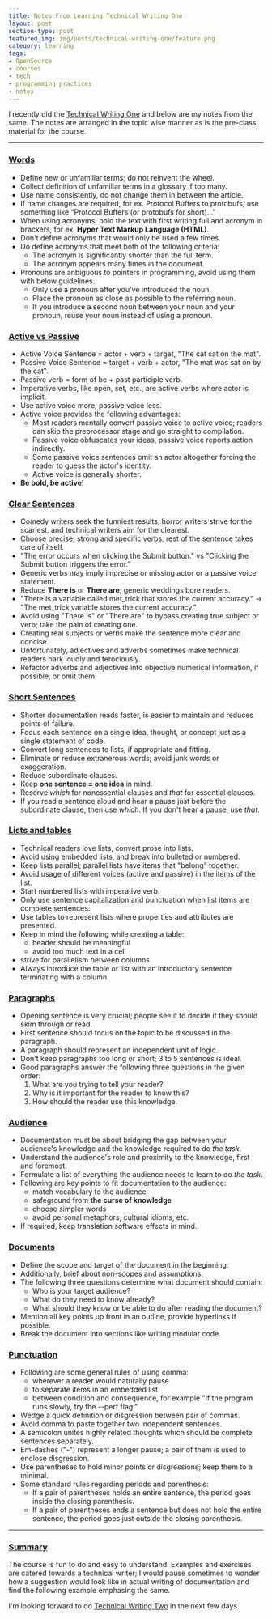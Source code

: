 ```yaml
---
title: Notes From Learning Technical Writing One
layout: post
section-type: post
featured_img: img/posts/technical-writing-one/feature.png
category: learning
tags:
- OpenSource
- courses
- tech
- programming practices
- notes
---
```


I recently did the [Technical Writing One](https://developers.google.com/tech-writing/one) and below are my notes from the same. The notes are arranged in the topic wise manner as is the pre-class material for the course.

---
### [Words](https://developers.google.com/tech-writing/one/words)
- Define new or unfamiliar terms; do not reinvent the wheel.
- Collect definition of unfamiliar terms in a glossary if too many.
- Use name consistently, do not change them in between the article.
- If name changes are required, for ex. Protocol Buffers to protobufs, use something like "Protocol Buffers (or protobufs for short)..."
- When using acronyms, bold the text with first writing full and acronym in brackers, for ex. **Hyper Text Markup Language (HTML)**.
- Don't define acronyms that would only be used a few times.
- Do define acronyms that meet both of the following criteria:
    - The acronym is significantly shorter than the full term.
    - The acronym appears many times in the document.
- Pronouns are anbiguous to pointers in programming, avoid using them with below guidelines.
    - Only use a pronoun after you've introduced the noun.
    - Place the pronoun as close as possible to the referring noun.
    - If you introduce a second noun between your noun and your pronoun, reuse your noun instead of using a pronoun.

### [Active vs Passive](https://developers.google.com/tech-writing/one/active-voice)
- Active Voice Sentence = actor + verb + target, "The cat sat on the mat".
- Passive Voice Sentence = target + verb + actor, "The mat was sat on by the cat".
- Passive verb = form of be + past participle verb.
- Imperative verbs, like open, set, etc., are active verbs where actor is implicit. 
- Use active voice more, passive voice less.
- Active voice provides the following advantages:
    - Most readers mentally convert passive voice to active voice; readers can skip the preprocessor stage and go straight to compilation.
    - Passive voice obfuscates your ideas, passive voice reports action indirectly.
    - Some passive voice sentences omit an actor altogether forcing the reader to guess the actor's identity.
    - Active voice is generally shorter.
- **Be bold, be active!**

### [Clear Sentences](https://developers.google.com/tech-writing/one/clear-sentences)
- Comedy writers seek the funniest results, horror writers strive for the scariest, and technical writers aim for the clearest.
- Choose precise, strong and specific verbs, rest of the sentence takes care of itself.
- "The error occurs when clicking the Submit button." vs "Clicking the Submit button triggers the error."
- Generic verbs may imply imprecise or missing actor or a passive voice statement.
- Reduce **There is** or **There are**; generic weddings bore readers.
- "There is a variable called met_trick that stores the current accuracy." -> "The met_trick variable stores the current accuracy."
- Avoid using "There is" or "There are" to bypass creating true subject or verb; take the pain of creating one.
- Creating real subjects or verbs make the sentence more clear and concise.
- Unfortunately, adjectives and adverbs sometimes make technical readers bark loudly and ferociously.
- Refactor adverbs and adjectives into objective numerical information, if possible, or omit them.

### [Short Sentences](https://developers.google.com/tech-writing/one/short-sentences)
- Shorter documentation reads faster, is easier to maintain and reduces points of failure.
- Focus each sentence on a single idea, thought, or concept just as a single statement of code.
- Convert long sentences to lists, if appropriate and fitting.
- Eliminate or reduce extranerous words; avoid junk words or exaggeration.
- Reduce subordinate clauses.
- Keep **one sentence = one idea** in mind.
- Reserve *which* for nonessential clauses and *that* for essential clauses.
- If you read a sentence aloud and hear a pause just before the subordinate clause, then use *which*. If you don't hear a pause, use *that*.

### [Lists and tables](https://developers.google.com/tech-writing/one/lists-and-tables)
- Technical readers love lists, convert prose into lists.
- Avoid using embedded lists, and break into bulleted or numbered.
- Keep lists parallel; parallel lists have items that "belong" together.
- Avoid usage of different voices (active and passive) in the items of the list.
- Start numbered lists with imperative verb.
- Only use sentence capitalization and punctuation when list items are complete sentences.
- Use tables to represent lists where properties and attributes are presented.
- Keep in mind the following while creating a table:
    - header should be meaningful
    - avoid too much text in a cell
- strive for parallelism between columns
- Always introduce the table or list with an introductory sentence terminating with a column.

### [Paragraphs](https://developers.google.com/tech-writing/one/paragraphs)
- Opening sentence is very crucial; people see it to decide if they should skim through or read.
- First sentence should focus on the topic to be discussed in the paragraph.
- A paragraph should represent an independent unit of logic.
- Don't keep paragraphs too long or short; 3 to 5 sentences is ideal.
- Good paragraphs answer the following three questions in the given order:
    1. What are you trying to tell your reader?
    1. Why is it important for the reader to know this?
    1. How should the reader use this knowledge.

### [Audience](https://developers.google.com/tech-writing/one/audience)
- Documentation must be about bridging the gap between your audience's knowledge and the knowledge required to do *the task*.
- Understand the audience's role and proximity to the knowledge, first and foremost.
- Formulate a list of everything the audience needs to learn to do *the task*.
- Following are key points to fit documentation to the audience:
    - match vocabulary to the audience
    - safeground from **the curse of knowledge**
    - choose simpler words
    - avoid personal metaphors, cultural idioms, etc.
- If required, keep translation software effects in mind.

### [Documents](https://developers.google.com/tech-writing/one/documents)
- Define the scope and target of the document in the beginning.
- Additionally, brief about non-scopes and assumptions.
- The following three questions determine what document should contain:
    - Who is your target audience?
    - What do they need to know already?
    - What should they know or be able to do after reading the document?
- Mention all key points up front in an outline, provide hyperlinks if possible.
- Break the document into sections like writing modular code.

### [Punctuation](https://developers.google.com/tech-writing/one/punctuation)
- Following are some general rules of using comma:
    - wherever a reader would naturally pause
    - to separate items in an embedded list
    - between condition and consequence, for example "If the program runs slowly, try the --perf flag."
- Wedge a quick definition or disgression between pair of commas.
- Avoid comma to paste together two independent sentences.
- A semicolon unites highly related thoughts which should be complete sentences separately.
- Em-dashes ("-") represent a longer pause; a pair of them is used to enclose disgression.
- Use parentheses to hold minor points or disgressions; keep them to a minimal.
- Some standard rules regarding periods and parenthesis:
    - If a pair of parentheses holds an entire sentence, the period goes inside the closing parenthesis.
    - If a pair of parentheses ends a sentence but does not hold the entire sentence, the period goes just outside the closing parenthesis.

---
### [Summary](https://developers.google.com/tech-writing/one/summary)
The course is fun to do and easy to understand. Examples and exercises are catered towards a technical writer; I would pause sometimes to wonder how a suggestion would look like in actual writing of documentation and find the following example emphasing the same.

I'm looking forward to do [Technical Writing Two](https://developers.google.com/tech-writing/two) in the next few days.
